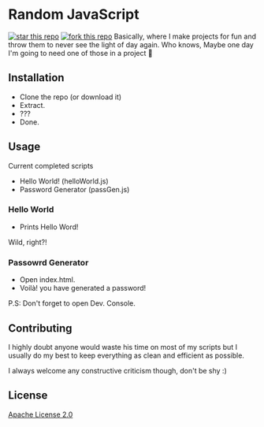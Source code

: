 # Random JavaScript
[![star this repo](http://githubbadges.com/star.svg?user=SirAnxiousALot&repo=ML-Using-SKLearnDSS&style=flat)](https://github.com/SirAnxiousALot/ML-Using-SKLearnDSS)
[![fork this repo](http://githubbadges.com/fork.svg?user=SirAnxiousALot&repo=ML-Using-SKLearnDSS&style=flat)](https://github.com/SirAnxiousALot/ML-Using-SKLearnDSS/fork)
Basically, where I make projects for fun and throw them to never see the light of day again.
Who knows, Maybe one day I'm going to need one of those in a project :shrug:

## Installation
- Clone the repo (or download it)
- Extract.
- ???
- Done.

## Usage
Current completed scripts
- Hello World! (helloWorld.js)
- Password Generator (passGen.js)

### Hello World ###
- Prints Hello Word!

Wild, right?!

### Passowrd Generator ###
- Open index.html. 
- Voilà! you have generated a password!

P.S: Don't forget to open Dev. Console.


## Contributing
I highly doubt anyone would waste his time on most of my scripts but I usually do my best to keep everything as clean and efficient as possible.

I always welcome any constructive criticism though, don't be shy :)

## License
[Apache License 2.0](https://choosealicense.com/licenses/apache-2.0/)
